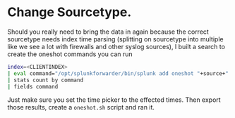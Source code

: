 # Change Sourcetype.  
Should you really need to bring the data in again because the correct sourcetype needs index time parsing (splitting on sourcetype into multiple like we see a lot with firewalls and other syslog sources), I built a search to create the oneshot commands you can run
  
```bash
index=<CLIENTINDEX> 
| eval command="/opt/splunkforwarder/bin/splunk add oneshot "+source+" -index <CLIENTINDEX> -sourcetype '<NEWSOURCETYPE>' -host '<HOST>" 
| stats count by command 
| fields command
```
  
Just make sure you set the time picker to the effected times. Then export those results, create a `oneshot.sh` script and ran it.
